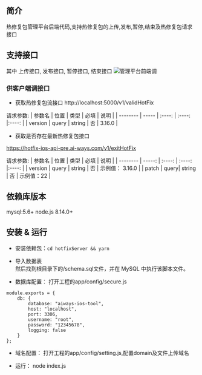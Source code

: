 ## 简介
热修复包管理平台后端代码,支持热修复包的上传,发布,暂停,结束及热修复包请求接口

## 支持接口
其中 上传接口, 发布接口, 暂停接口, 结束接口 ![管理平台前端](https://github.com/shijianmei/hotfixMS)调

### 供客户端调接口
- 获取热修复包流接口
http://localhost:5000/v1/validHotFix

请求参数:
| 参数名 | 位置	   |  类型	  | 必填	|  说明 |
| --------   | -----  | :----:  | :----:  |:----:  |
| version | query | string | 否 | 3.16.0 |



- 获取是否存在最新热修复包接口

https://hotfix-ios-api-pre.ai-ways.com/v1/exitHotFix

请求参数:
| 参数名 | 位置	   |  类型	  | 必填	|  说明 |
| --------   | -----:  | :----:  |  :----:  |:----:  |
| version | query | string | 否 | 示例值： 3.16.0 |
| patch | query| string | 否 | 示例值：22 |

## 依赖库版本
mysql:5.6+
node.js 8.14.0+

## 安装 & 运行

- 安装依赖包：`cd hotfixServer && yarn`

- 导入数据表   
然后找到根目录下的/schema.sql文件，并在 MySQL 中执行该脚本文件。

- 数据库配置：
  打开工程的app/config/secure.js
```
module.exports = {
    db: {
        database: "aiways-ios-tool",
        host: "localhost",
        port: 3306,
        username: "root",
        password: "12345678",
        logging: false
    }
};
```
- 域名配置：
打开工程的app/config/setting.js,配置domain及文件上传域名

- 运行： 
  node index.js
